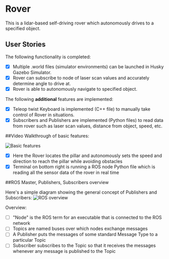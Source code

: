# Rover

This is a lidar-based self-driving rover which autonomously drives to a specified object.


## User Stories

The following functionality is completed:

- [x] Multiple .world files (simulator environments) can be launched in Husky Gazebo Simulator. 
- [x] Rover can subscribe to node of laser scan values and accurately determine angle to drive at. 
- [x] Rover is able to autonomously navigate to specified object. 

The following **additional** features are implemented:

- [x] Teleop twist Keyboard is implemented (C++ file) to manually take control of Rover in situations.
- [x] Subscribers and Publishers are implemented (Python files) to read data from rover such as laser scan values, distance from object, speed, etc.

##Video Walkthrough of basic features:

<img src='https://i.imgur.com/aMuoqij.gif' title='Video Walkthriough' width='' alt='Basic features' />

- [x] Here the Rover locates the pillar and autonomously sets the speed and direction to reach the pillar while avoiding obstacles
- [x] Terminal on bottom right is running a ROS node Python file which is reading all the sensor data of the rover in real time

##ROS Master, Publishers, Subscribers overview

Here's a simple diagram showing the general concept of Publishers and Subscribers:
<img src='https://www.researchgate.net/publication/323520311/figure/fig1/AS:599727376695296@1519997557097/Establishing-connections-through-the-ROS-Topic-paradigm-Derivative-of-Establishing-a.png' title='ROS Master' width='' alt='ROS overview' />

Overview:
- [ ] "Node" is the ROS term for an executable that is connected to the ROS network
- [ ] Topics are named buses over which nodes exchange messages
- [ ] A Publisher puts the messages of some standard Message Type to a particular Topic
- [ ] Subscriber subscribes to the Topic so that it receives the messages whenever any message is published to the Topic
